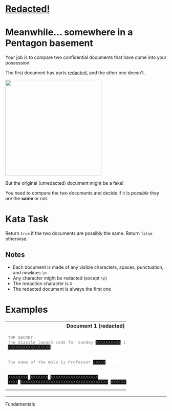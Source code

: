 <div class="markdown prose max-w-none mb-8" id="description"><h1><a href="https://www.codewars.com/kata/5b662d286d0db722bd000013" target="_blank">Redacted!</a></h1><h1 id="meanwhile-somewhere-in-a-pentagon-basement">Meanwhile... somewhere in a Pentagon basement</h1>
<p>Your job is to compare two confidential documents that have come into your possession.</p>
<p>The first document has parts <a href="https://www.merriam-webster.com/dictionary/redacted" data-turbolinks="false" target="_blank">redacted</a>, and the other one doesn't.</p>
<img style="width:300px" src="https://i.imgur.com/8BSbFEy.png">

<p>But the original (unredacted) document might be a fake!</p>
<p>You need to compare the two documents and decide if it is <em>possible</em> they are the <strong>same</strong> or not.</p>
<h1 id="kata-task">Kata Task</h1>
<p>Return <code>true</code> if the two documents are possibly the same. Return <code>false</code> otherwise.</p>
<h2 id="notes">Notes</h2>
<ul>
<li>Each document is made of any visible characters, spaces, punctuation, and newlines <code>\n</code></li>
<li>Any character might be redacted (except <code>\n</code>)</li>
<li>The redaction character is <code>X</code></li>
<li>The redacted document is always the first one</li>
</ul>
<h1 id="examples">Examples</h1>
<style>
#mytable {
  width: 75%;
  margin-bottom: 20px;
}

#mytable #myth, #mytd {
border-collapse: collapse;
border: 2px solid gray;
padding: 3px 15px 3px 15px;
}
</style>

<table id="mytable">
<tbody><tr id="mytr"><th id="myth">Document 1 (redacted)</th><th id="myth">Document 2 (original)</th><th id="myth">Possibly&nbsp;Same?</th></tr>
<tr>
<td id="mytd">
<pre style="background-color:white;color:gray">TOP SECRET:
The missile launch code for Sunday <span style="background-color:black">XXXXXXXXXX</span> is:
<span style="background-color:black">XXXXXXXXXXXXXXXXX</span>
</pre></td><td id="mytd">
<pre style="background-color:white;color:gray">TOP SECRET:
The missile launch code for Sunday 5th August is:
7-ZERO-8X-ALPHA-1
</pre></td><td id="mytd">
true
</td></tr>

<tr>
<td id="mytd">
<pre style="background-color:white;color:gray">The name of the mole is Professor <span style="background-color:black">XXXXX</span>
</pre></td><td id="mytd">
<pre style="background-color:white;color:gray">The name of the mole is Professor Plum
</pre></td><td id="mytd">
false
</td></tr>

<tr>
<td id="mytd">
<pre style="background-color:white;color:gray"><span style="background-color:black">XXXXXXXX</span> <span style="background-color:black">XXXXXXX</span> <span style="background-color:black">XXXXXXXXXXXXXXXXXXX</span>
<span style="background-color:black">XXXX</span> <span style="background-color:black">XXXXXXXXXXXXXXXXXXXXXXXXXXXXXXXXXXX</span> <span style="background-color:black">XXXXXXXXX</span> <span style="background-color:black">XXXXXXXXXXXXX</span> <span style="background-color:black">XXXXX</span>
</pre></td><td id="mytd">
<pre style="background-color:white;color:gray">Area-51. Medical Report. 23/Oct/1969
E.T. subject 4 was given an asprin after reporting sick for duty today
</pre></td><td id="mytd">
true
</td></tr>

</tbody></table>

</div>
<hr>
<div class="mt-4"><span><i class="icon-moon-tag "></i></span><div class="keyword-tag">Fundamentals</div></div>
</div></style></div>
